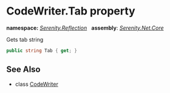# CodeWriter.Tab property
**namespace:** *[Serenity.Reflection](../../README.md#serenity.reflection-namespace)*   **assembly**: *[Serenity.Net.Core](../../README.md)*

Gets tab string

```csharp
public string Tab { get; }
```

## See Also

* class [CodeWriter](../CodeWriter.md)